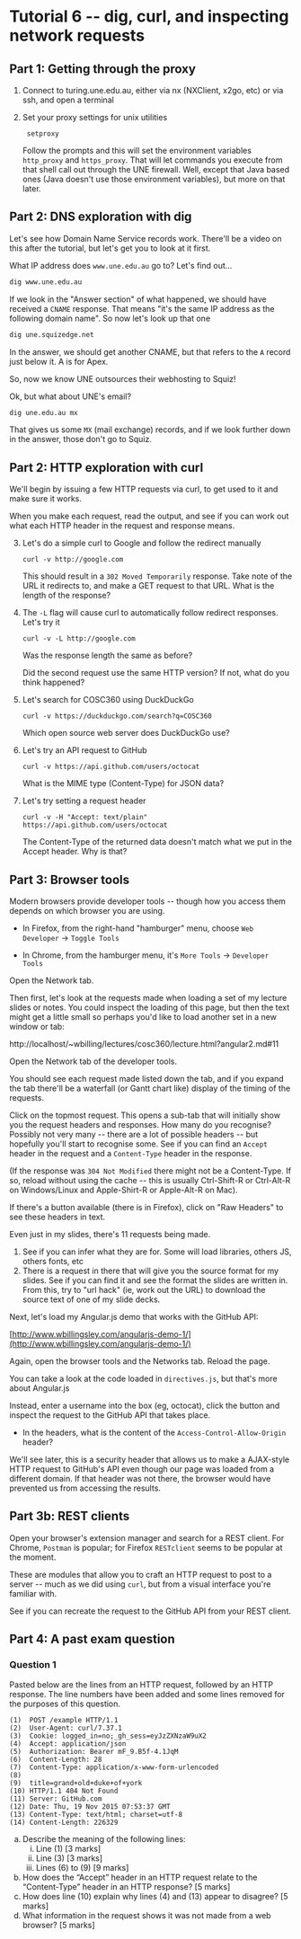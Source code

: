 # Tutorial 6 -- dig, curl, and inspecting network requests

## Part 1: Getting through the proxy

1. Connect to turing.une.edu.au, either via nx (NXClient, x2go, etc) or via ssh, and open a terminal

2. Set your proxy settings for unix utilities

    ```
     setproxy 
    ```

   Follow the prompts and this will set the environment variables `http_proxy` and `https_proxy`. That will let commands you execute from that shell call out through the UNE firewall. Well, except that Java based ones (Java doesn't use those environment variables), but more on that later.

## Part 2: DNS exploration with dig

Let's see how Domain Name Service records work. There'll be a video on this after the tutorial, but let's get you to look at it first.

What IP address does `www.une.edu.au` go to?  Let's find out...

```bash
dig www.une.edu.au
```

If we look in the "Answer section" of what happened, we should have received a `CNAME` response. That means "it's the same IP address as the following domain name". So now let's look up that one

```bash
dig une.squizedge.net
```

In the answer, we should get another CNAME, but that refers to the `A` record just below it. A is for Apex.

So, now we know UNE outsources their webhosting to Squiz!

Ok, but what about UNE's email?

```bash
dig une.edu.au mx
```

That gives us some `MX` (mail exchange) records, and if we look further down in the answer, those don't go to Squiz.

## Part 2: HTTP exploration with curl

We'll begin by issuing a few HTTP requests via curl, to get used to it and make sure it works.

When you make each request, read the output, and see if you can work out what each HTTP header in the request and response means.

   
3. Let's do a simple curl to Google and follow the redirect manually

    ``` 
    curl -v http://google.com
    ```
   
   This should result in a `302 Moved Temporarily` response. Take note of the URL it redirects to, and make a GET request to that URL. What is the length of the response?
   
4. The `-L` flag will cause curl to automatically follow redirect responses. Let's try it

    ``` 
    curl -v -L http://google.com
    ```
 
    Was the response length the same as before?
    
    Did the second request use the same HTTP version? If not, what do you think happened?

4. Let's search for COSC360 using DuckDuckGo

   ```
   curl -v https://duckduckgo.com/search?q=COSC360
   ```
   
   Which open source web server does DuckDuckGo use?  
  
5. Let's try an API request to GitHub

    ```
    curl -v https://api.github.com/users/octocat
    ```
    
   What is the MIME type (Content-Type) for JSON data?
   
6. Let's try setting a request header

   ```
   curl -v -H "Accept: text/plain" https://api.github.com/users/octocat
   ```
   
   The Content-Type of the returned data doesn't match what we put in the Accept header. Why is that?
    

## Part 3: Browser tools

Modern browsers provide developer tools -- though how you access them depends on which browser you are using. 

* In Firefox, from the right-hand "hamburger" menu, choose `Web Developer` -> `Toggle Tools`

* In Chrome, from the hamburger menu, it's `More Tools` -> `Developer Tools`

Open the Network tab.

Then first, let's look at the requests made when loading a set of my lecture slides or notes. You could inspect the loading of this page, but then the text might get a little small so perhaps you'd like to load another set in a new window or tab:

http://localhost/~wbilling/lectures/cosc360/lecture.html?angular2.md#11

Open the Network tab of the developer tools.

You should see each request made listed down the tab, and if you expand the tab there'll be a waterfall (or Gantt chart like) display of the timing of the requests.

Click on the topmost request. This opens a sub-tab that will initially show you the request headers and responses. How many do you recognise? Possibly not very many -- there are a lot of possible headers -- but hopefully you'll start to recognise some. See if you can find an `Accept` header in the request and a `Content-Type` header in the response.

(If the response was `304 Not Modified` there might not be a Content-Type. If so, reload without using the cache -- this is usually Ctrl-Shift-R or Ctrl-Alt-R on Windows/Linux and Apple-Shirt-R or Apple-Alt-R on Mac).

If there's a button available (there is in Firefox), click on "Raw Headers" to see these headers in text.

Even just in my slides, there's 11 requests being made. 

1. See if you can infer what they are for. Some will load libraries, others JS, others fonts, etc
2. There is a request in there that will give you the source format for my slides. See if you can find it and see the format the slides are written in. From this, try to "url hack" (ie, work out the URL) to download the source text of one of my slide decks.


Next, let's load my Angular.js demo that works with the GitHub API: 

[http://www.wbillingsley.com/angularjs-demo-1/](http://www.wbillingsley.com/angularjs-demo-1/)

Again, open the browser tools and the Networks tab. Reload the page.

You can take a look at the code loaded in `directives.js`, but that's more about Angular.js

Instead, enter a username into the box (eg, octocat), click the button and inspect the request to the GitHub API that takes place.

* In the headers, what is the content of the `Access-Control-Allow-Origin` header?

We'll see later, this is a security header that allows us to make a AJAX-style HTTP request to GitHub's API even though our page was loaded from a different domain. If that header was not there, the browser would have prevented us from accessing the results.

## Part 3b: REST clients

Open your browser's extension manager and search for a REST client. For Chrome, `Postman` is popular; for Firefox `RESTclient` seems to be popular at the moment.

These are modules that allow you to craft an HTTP request to post to a server -- much as we did using `curl`, but from a visual interface you're familiar with. 

See if you can recreate the request to the GitHub API from your REST client.

## Part 4: A past exam question

### Question 1

Pasted below are the lines from an HTTP request, followed by an HTTP response. The line numbers have been added and some lines removed for the purposes of this question.

```http
(1)  POST /example HTTP/1.1
(2)  User-Agent: curl/7.37.1
(3)  Cookie: logged_in=no;_gh_sess=eyJzZXNzaW9uX2
(4)  Accept: application/json
(5)  Authorization: Bearer mF_9.B5f-4.1JqM
(6)  Content-Length: 28
(7)  Content-Type: application/x-www-form-urlencoded
(8)
(9)  title=grand+old+duke+of+york
(10) HTTP/1.1 404 Not Found
(11) Server: GitHub.com
(12) Date: Thu, 19 Nov 2015 07:53:37 GMT
(13) Content-Type: text/html; charset=utf-8
(14) Content-Length: 226329
```

<ol style="list-style-type: lower-alpha;">

  <li> Describe the meaning of the following lines:

   <ol style="list-style-type: lower-roman;">
     <li>Line (1) [3 marks]</li>
     <li>Line (3) [3 marks]</li>
     <li>Lines (6) to (9) [9 marks]</li>
   </ol>
  </li>

  <li>How does the “Accept” header in an HTTP request relate to the “Content-Type” header in an HTTP response? [5 marks]
  </li>

  <li>How does line (10) explain why lines (4) and (13) appear to disagree? [5 marks]</li>

  <li>What information in the request shows it was not made from a web browser? [5 marks]
  </li>
</ol>
